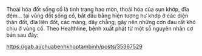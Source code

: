 Thoái hóa đốt sống cổ là tình trạng hao mòn, thoái hóa của sụn khớp, đĩa đệm… tại vùng đốt sống cổ, bắt đầu bằng hiện tượng hư khớp ở các diện thân đốt, đĩa liên đốt, các màng, dây chằng, gây nên những cơn đau rất khó chịu ở vùng cổ. Theo Healthline, bệnh xuất phát từ một số nguyên nhân cơ bản sau đây:




https://gab.ai/chuabenhkhoptambinh/posts/35367529
